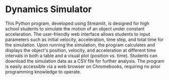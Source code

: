 # Dynamics Simulator
This Python program, developed using Streamlit, is designed for high school students to simulate the motion of an object under constant acceleration. The user-friendly web interface allows students to input parameters such as initial velocity, acceleration, time step, and total time for the simulation. Upon running the simulation, the program calculates and displays the object's position, velocity, and acceleration at different time intervals in both a table and a visual plot (position vs. time). Students can download the simulation data as a CSV file for further analysis. The program is easily accessible via a web browser on Chromebooks, requiring no prior programming knowledge to operate.
